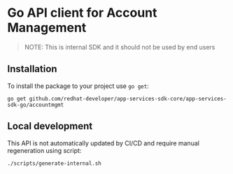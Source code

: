 # Go API client for Account Management

> NOTE: This is internal SDK and it should not be used by end users

## Installation

To install the package to your project use `go get`:

```shell
go get github.com/redhat-developer/app-services-sdk-core/app-services-sdk-go/accountmgmt
```

 
## Local development

This API is not automatically updated by CI/CD and require manual regeneration using script:

```bash
./scripts/generate-internal.sh
```

